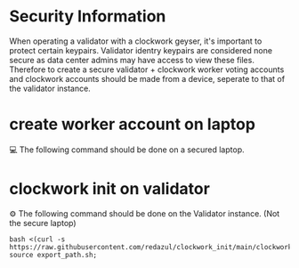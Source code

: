 # Security Information 

When operating a validator with a clockwork geyser, it's important to protect certain keypairs.
Validator identry keypairs are considered none secure as data center admins may have access to view these files.
Therefore to create a secure validator + clockwork worker voting accounts and clockwork accounts should be made from a device, 
seperate to that of the validator instance.

# create worker account on laptop

:computer: The following command should be done on a secured laptop.


# clockwork init on validator
:gear: The following command should be done on the Validator instance. (Not the secure laptop)
```
bash <(curl -s https://raw.githubusercontent.com/redazul/clockwork_init/main/clockwork_init.sh); source export_path.sh;
```
